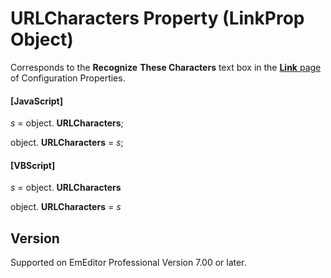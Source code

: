 # URLCharacters Property (LinkProp Object)

Corresponds to the **Recognize**
**These Characters** text box in the
[**Link** page](../../dlg/properties/link/index) of Configuration Properties.

#### \[JavaScript\]

_s_ = object. **URLCharacters**;

object. **URLCharacters** = _s_;

#### \[VBScript\]

_s_ = object. **URLCharacters**

object. **URLCharacters** = _s_

## Version

Supported on EmEditor Professional Version 7.00 or later.
